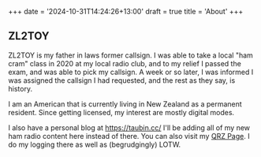 +++
date = '2024-10-31T14:24:26+13:00'
draft = true
title = 'About'
+++

## ZL2TOY

ZL2TOY is my father in laws former callsign. I was able to take a local "ham cram" class in 2020 at my local radio club, and to my relief I passed the exam, and was able to pick my callsign. A week or so later, I was informed I was assigned the callsign I had requested, and the rest as they say, is history.

I am an American that is currently living in New Zealand as a permanent resident. Since getting licensed, my interest are mostly digital modes.

I also have a personal blog at https://taubin.cc/ I'll be adding all of my new ham radio content here instead of there. You can also visit my [QRZ Page](https://www.qrz.com/db/ZL2TOY). I do my logging there as well as (begrudgingly) LOTW.